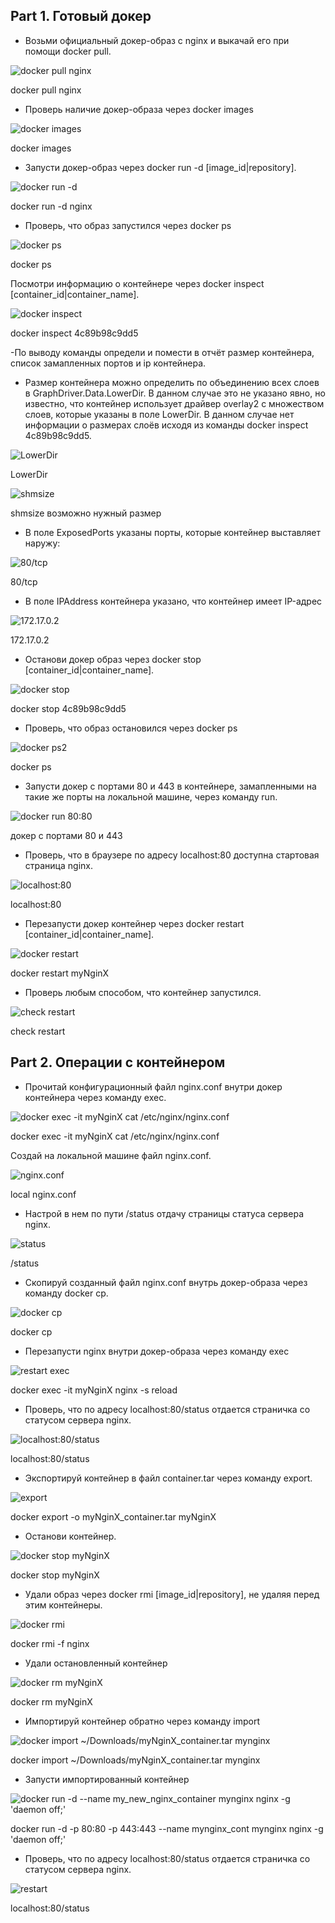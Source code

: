 ## Part 1. Готовый докер

- Возьми официальный докер-образ с nginx и выкачай его при помощи docker pull.

<img src="./pictrs/1_1.png" alt="docker pull nginx">

docker pull nginx

- Проверь наличие докер-образа через docker images

<img src="./pictrs/1_2.png" alt="docker images">

docker images

- Запусти докер-образ через docker run -d [image_id|repository].

<img src="./pictrs/1_3.png" alt="docker run -d ">

docker run -d nginx

- Проверь, что образ запустился через docker ps

<img src="./pictrs/1_4.png" alt="docker ps">

docker ps


Посмотри информацию о контейнере через docker inspect [container_id|container_name].

<img src="./pictrs/1_5.png" alt="docker inspect">

docker inspect 4c89b98c9dd5


-По выводу команды определи и помести в отчёт размер контейнера, список замапленных портов и ip контейнера.
* Размер контейнера можно определить по объединению всех слоев в GraphDriver.Data.LowerDir. В данном случае это не указано явно, но известно, что контейнер использует драйвер overlay2 с множеством слоев, которые указаны в поле LowerDir. В данном случае нет информации о размерах слоёв исходя из команды docker inspect 4c89b98c9dd5.

<img src="./pictrs/1_6.png" alt="LowerDir">

LowerDir

<img src="./pictrs/1_6_2.png" alt="shmsize">

shmsize возможно нужный размер

* В поле ExposedPorts указаны порты, которые контейнер выставляет наружу:

<img src="./pictrs/1_7.png" alt="80/tcp">

80/tcp

* В поле IPAddress контейнера указано, что контейнер имеет IP-адрес

<img src="./pictrs/1_8.png" alt="172.17.0.2">

172.17.0.2

- Останови докер образ через docker stop [container_id|container_name].

<img src="./pictrs/1_9.png" alt="docker stop">

docker stop 4c89b98c9dd5

- Проверь, что образ остановился через docker ps

<img src="./pictrs/1_10.png" alt="docker ps2">

docker ps


- Запусти докер с портами 80 и 443 в контейнере, замапленными на такие же порты на локальной машине, через команду run.

<img src="./pictrs/1_11.png" alt="docker run 80:80">

докер с портами 80 и 443

- Проверь, что в браузере по адресу localhost:80 доступна стартовая страница nginx.

<img src="./pictrs/1_12.png" alt="localhost:80">

localhost:80


- Перезапусти докер контейнер через docker restart [container_id|container_name].

<img src="./pictrs/1_13.png" alt="docker restart">

docker restart myNginX

- Проверь любым способом, что контейнер запустился.

<img src="./pictrs/1_14.png" alt=" check restart">

check restart

## Part 2. Операции с контейнером

- Прочитай конфигурационный файл nginx.conf внутри докер контейнера через команду exec.

<img src="./pictrs/2_1.png" alt="docker exec -it myNginX cat /etc/nginx/nginx.conf">

docker exec -it myNginX cat /etc/nginx/nginx.conf

Создай на локальной машине файл nginx.conf.

<img src="./pictrs/2_2.png" alt="nginx.conf">

local nginx.conf

- Настрой в нем по пути /status отдачу страницы статуса сервера nginx.

<img src="./pictrs/2_3.png" alt="status">

/status

- Скопируй созданный файл nginx.conf внутрь докер-образа через команду docker cp.

<img src="./pictrs/2_4.png" alt="docker cp">

docker cp

- Перезапусти nginx внутри докер-образа через команду exec

<img src="./pictrs/2_5.png" alt="restart exec">

docker exec -it myNginX nginx -s reload

- Проверь, что по адресу localhost:80/status отдается страничка со статусом сервера nginx.

<img src="./pictrs/2_7.png" alt="localhost:80/status">

localhost:80/status

- Экспортируй контейнер в файл container.tar через команду export.

<img src="./pictrs/2_1.png" alt="export">

docker export -o myNginX_container.tar myNginX

- Останови контейнер.

<img src="./pictrs/2_8.png" alt="docker stop myNginX">

docker stop myNginX

- Удали образ через docker rmi [image_id|repository], не удаляя перед этим контейнеры.

<img src="./pictrs/2_9.png" alt="docker rmi">

docker rmi -f nginx

- Удали остановленный контейнер

<img src="./pictrs/2_10.png" alt="docker rm myNginX">

docker rm myNginX

- Импортируй контейнер обратно через команду import

<img src="./pictrs/2_11.png" alt="docker import ~/Downloads/myNginX_container.tar mynginx">

docker import ~/Downloads/myNginX_container.tar mynginx

- Запусти импортированный контейнер

<img src="./pictrs/2_12.png" alt="docker run -d --name my_new_nginx_container mynginx nginx -g 'daemon off;'">

docker run -d -p 80:80 -p 443:443 --name mynginx_cont  mynginx nginx -g 'daemon off;'

- Проверь, что по адресу localhost:80/status отдается страничка со статусом сервера nginx.

<img src="./pictrs/2_13.png" alt="restart">

localhost:80/status
























































